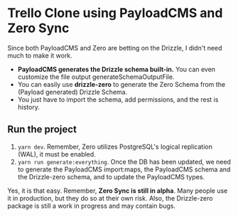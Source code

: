 # Trello Clone using PayloadCMS and Zero Sync

Since both PayloadCMS and Zero are betting on the Drizzle, I didn't need much to make it work.

- **PayloadCMS generates the Drizzle schema built-in.** You can even customize the file output generateSchemaOutputFile.
- You can easily use **drizzle-zero** to generate the Zero Schema from the (Payload generated) Drizzle Schema.
- You just have to import the schema, add permissions, and the rest is history.

## Run the project

1. `yarn dev`. Remember, Zero utilizes PostgreSQL's logical replication (WAL), it must be enabled.
2. `yarn run generate:everything`. Once the DB has been updated, we need to generate the PayloadCMS import:maps, the PayloadCMS schema and the Drizzle-zero schema, and to update the PayloadCMS types.

Yes, it is that easy. Remember, **Zero Sync is still in alpha**. Many people use it in production, but they do so at their own risk. Also, the Drizzle-zero package is still a work in progress and may contain bugs.
